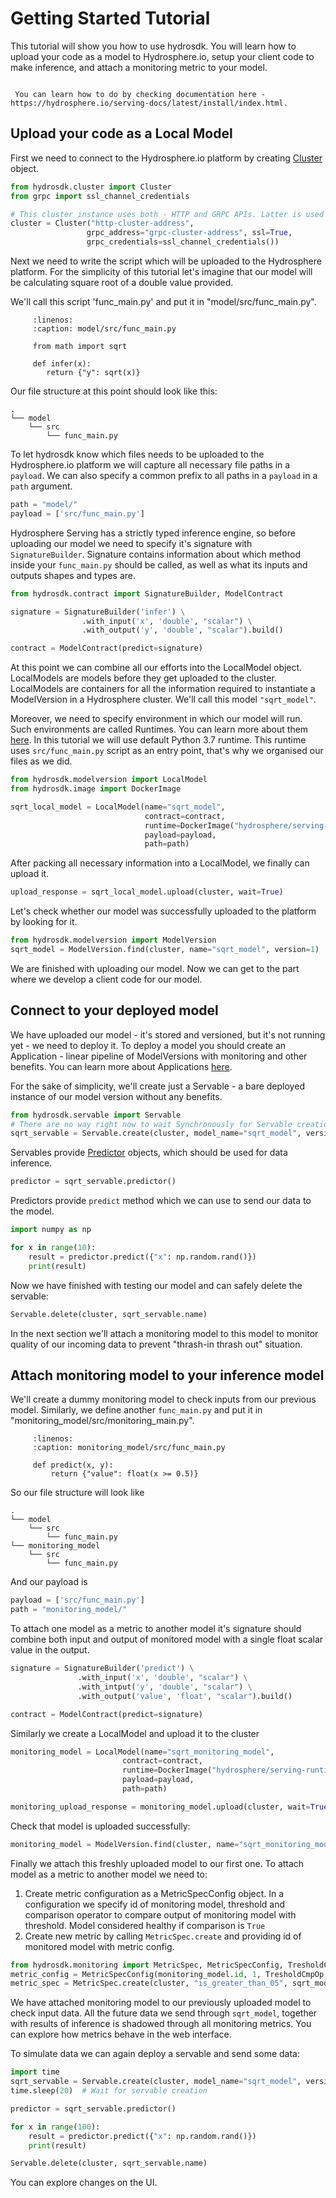 # Getting Started Tutorial
This tutorial will show you how to use hydrosdk. You will learn how to upload your code as a model to Hydrosphere.io,
 setup your client code to make inference, and attach a monitoring metric to your model.
 
 ``` important:: This tutorials was written for hydrosdk==2.3.2
```
```note:: If you haven't launched Hydrosphere.io platform, please do so before proceeding with this tutorial.
 You can learn how to do by checking documentation here - https://hydrosphere.io/serving-docs/latest/install/index.html. 
```

 ## Upload your code as a Local Model
 
First we need to connect to the Hydrosphere.io platform by creating [Cluster](hydrosdk/hydrosdk.cluster) object.

 ```python
from hydrosdk.cluster import Cluster
from grpc import ssl_channel_credentials

# This cluster instance uses both - HTTP and GRPC APIs. Latter is used only for sending data to a deployed model
cluster = Cluster("http-cluster-address",
                  grpc_address="grpc-cluster-address", ssl=True,
                  grpc_credentials=ssl_channel_credentials())
```

Next we need to write the script which will be uploaded to the Hydrosphere platform.
For the simplicity of this tutorial let's imagine that our model will be calculating
 square root of a double value provided.

We'll call this script 'func_main.py' and put it in "model/src/func_main.py".

``` code-block:: python
     :linenos:
     :caption: model/src/func_main.py

     from math import sqrt
        
     def infer(x):
        return {"y": sqrt(x)}
```


Our file structure at this point should look like this:

```
.
└── model
    └── src
        └── func_main.py
```

To let hydrosdk know which files needs to be uploaded to the Hydrosphere.io platform we will capture all 
necessary file paths in a `payload`. We can also specify a common prefix to all paths in a `payload` in a `path` argument.
```python
path = "model/"
payload = ['src/func_main.py']
```

Hydrosphere Serving has a strictly typed inference engine, so before uploading our model we need to specify it's signature with
`SignatureBuilder`. Signature contains information about which method inside your `func_main.py` should be called,
 as well as what its inputs and outputs shapes and types are.
 
```python
from hydrosdk.contract import SignatureBuilder, ModelContract

signature = SignatureBuilder('infer') \
                .with_input('x', 'double', "scalar") \
                .with_output('y', 'double', "scalar").build()

contract = ModelContract(predict=signature)
```

At this point we can combine all our efforts into the LocalModel object. LocalModels are models before they get
 uploaded to the cluster. LocalModels are containers for all the information required to instantiate a ModelVersion
  in a Hydrosphere cluster. We'll call this model `"sqrt_model"`. 
  

Moreover, we need to specify environment in which our model will run.
Such environments are called Runtimes. You can learn more about them [here](https://hydrosphere.io/serving-docs/latest/overview/concepts.html#runtimes).
In this tutorial we will use default Python 3.7 runtime.
This runtime uses `src/func_main.py` script as an entry point, that's why we organised our files as we did.

```python
from hydrosdk.modelversion import LocalModel
from hydrosdk.image import DockerImage

sqrt_local_model = LocalModel(name="sqrt_model",
                              contract=contract,
                              runtime=DockerImage("hydrosphere/serving-runtime-python-3.7", "2.3.2", None),
                              payload=payload,
                              path=path)
```

After packing all necessary information into a LocalModel, we finally can upload it.
```python
upload_response = sqrt_local_model.upload(cluster, wait=True)
```

Let's check whether our model was successfully uploaded to the platform by looking for it.
```python
from hydrosdk.modelversion import ModelVersion
sqrt_model = ModelVersion.find(cluster, name="sqrt_model", version=1)
```

We are finished with uploading our model. Now we can get to the part where we develop a client code for our model. 

## Connect to your deployed model
 
We have uploaded our model - it's stored and versioned, but it's not running yet - we need to deploy it. To deploy a model
you should create an Application - linear pipeline of ModelVersions with monitoring and other benefits. 
You can learn more about Applications [here](https://hydrosphere.io/serving-docs/latest/overview/concepts.html#applications).

For the sake of simplicity, we'll create just a Servable - a bare deployed instance of our model version without any benefits. 
```python
from hydrosdk.servable import Servable
# There are no way right now to wait Synchronously for Servable creation, so you may need to wait a few seconds before continuing further
sqrt_servable = Servable.create(cluster, model_name="sqrt_model", version=1)
```

Servables provide [Predictor](hydrosdk/hydrosdk.predictor) objects, which should be used for data inference.
```python
predictor = sqrt_servable.predictor()
```

Predictors provide `predict` method which we can use to send our data to the model.
```python
import numpy as np

for x in range(10):
    result = predictor.predict({"x": np.random.rand()})
    print(result)
```


Now we have finished with testing our model and can safely delete the servable:
```python
Servable.delete(cluster, sqrt_servable.name)
```

In the next section we'll attach a monitoring model to this model to monitor
quality of our incoming data to prevent "thrash-in thrash out" situation.
 
 ## Attach monitoring model to your inference model

We'll create a dummy monitoring model to check inputs from our previous model. 
Similarly, we define another `func_main.py` and put it in "monitoring_model/src/monitoring_main.py".

``` code-block:: python
     :linenos:
     :caption: monitoring_model/src/func_main.py
     
     def predict(x, y):
         return {"value": float(x >= 0.5)} 
```

So our file structure will look like 

```
.
└── model
    └── src
        └── func_main.py
└── monitoring_model
    └── src
        └── func_main.py
```

And our payload is

```python
payload = ['src/func_main.py']
path = "monitoring_model/"
```

To attach one model as a metric to another model it's signature should combine both input and output of monitored model
with a single float scalar value in the output.
 ```python
signature = SignatureBuilder('predict') \
                .with_input('x', 'double', "scalar") \
                .with_intput('y', 'double', "scalar") \
                .with_output('value', 'float', "scalar").build()

contract = ModelContract(predict=signature)
```

Similarly we create a LocalModel and upload it to the cluster
```python
monitoring_model = LocalModel(name="sqrt_monitoring_model",
                         contract=contract,
                         runtime=DockerImage("hydrosphere/serving-runtime-python-3.7", "2.3.2", None),
                         payload=payload,
                         path=path)

monitoring_upload_response = monitoring_model.upload(cluster, wait=True)
```

Check that model is uploaded successfully:
```python
monitoring_model = ModelVersion.find(cluster, name="sqrt_monitoring_model", version=1)
``` 

Finally we attach this freshly uploaded model to our first one. To attach model as a metric to another model we need to:
1. Create metric configuration as a MetricSpecConfig object. In a configuration we specify id of monitoring model,
 threshold and comparison operator to compare output of monitoring model with threshold. Model considered healthy if comparison
 is `True`
2. Create new metric by calling `MetricSpec.create` and providing id of monitored model with metric config.
    
```python
from hydrosdk.monitoring import MetricSpec, MetricSpecConfig, TresholdCmpOp
metric_config = MetricSpecConfig(monitoring_model.id, 1, TresholdCmpOp.NOT_EQ)
metric_spec = MetricSpec.create(cluster, "is_greater_than_05", sqrt_model.id, metric_config)
```
We have attached monitoring model to our previously uploaded model to check input data.
All the future data we send through `sqrt_model`, together with results of inference is shadowed through all monitoring metrics.
You can explore how metrics behave in the web interface.

To simulate data we can again deploy a servable and send some data:
```python
import time
sqrt_servable = Servable.create(cluster, model_name="sqrt_model", version=1
time.sleep(20)  # Wait for servable creation

predictor = sqrt_servable.predictor()

for x in range(100):
    result = predictor.predict({"x": np.random.rand()})
    print(result)

Servable.delete(cluster, sqrt_servable.name)
```

You can explore changes on the UI.
